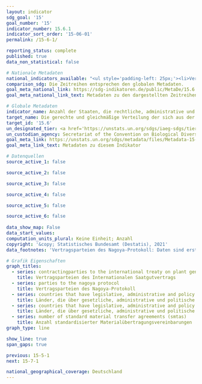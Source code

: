 ```yaml
---
layout: indicator    
sdg_goal: '15'    
goal_number: '15'    
indicator_number: 15.6.1    
indicator_sort_order: '15-06-01'    
permalink: /15-6-1/    

reporting_status: complete    
published: true    
data_non_statistical: false    

# Nationale Metadaten    
national_indicators_available: "<ul style='padding-left: 25px;'><li>Vertragsparteien des Internationalen Saatgutvertrags</li> <li> Vertragsparteien des Nagoya-Protokoll</li> <li> Länder, die über rechtliche, administrative und politische Rahmenbedingungen oder Maßnahmen verfügen, die über das Online-Berichtssystem zur Einhaltung des Internationalen Saatgutvertrag gemeldet wurden</li> <li> Länder, die über rechtliche, administrative und politische Rahmenbedingungen oder Maßnahmen verfügen, die dem Access and Benefit-Sharing Clearing-House gemeldet wurden</li> <li> Anzahl standardisierter Materialübertragungsvereinbarungen</li></ul>"    
comparison_sdg: Die Zeitreihen entsprechen den globalen Metadaten.    
goal_meta_national_link: https://sdg-indikatoren.de/public/MetaDe/15.6.1.pdf    
goal_meta_national_link_text: Metadaten zu den dargestellten Zeitreihen    

# Globale Metadaten    
indicator_name: Anzahl der Staaten, die rechtliche, administrative und politische Rahmenbedingungen geschaffen haben, um Vorteile gerecht und gleichmäßig zu verteilen    
target_name: Die gerechte und gleichmäßige Verteilung der sich aus der Nutzung der genetischen Ressourcen ergebenden Vorteile und den angemessenen Zugang zu diesen Ressourcen fördern, wie auf internationaler Ebene vereinbart    
target_id: '15.6'    
un_designated_tier: <a href='https://unstats.un.org/sdgs/iaeg-sdgs/tier-classification/' title='Klicken Sie hier um weitere Informationen zur UN-Tier-Klassifikation zu erhalten.'  target='_blank'>Tier I</a>    
un_custodian_agency: Secretariat of the Convention on Biological Diversity (CBD)    
goal_meta_link: https://unstats.un.org/sdgs/metadata/files/Metadata-15-06-01.pdf    
goal_meta_link_text: Metadaten zu diesem Indikator        

# Datenquellen
source_active_1: false

source_active_2: false

source_active_3: false

source_active_4: false

source_active_5: false

source_active_6: false
    
data_show_map: False    
data_start_values:     
computation_units_plural: Keine Einheit; Anzahl    
copyright: '&copy; Statistisches Bundesamt (Destatis), 2021'    
data_footnotes: 'Vertragsparteien des Nagoya-Protokoll: Daten sind erst ab 2016 verfügbar.<br>• Länder, die über rechtliche, administrative und politische Rahmenbedingungen oder Maßnahmen verfügen, die über das Online-Berichtssystem zur Einhaltung des Internationalen Saatgutvertrag gemeldet wurde: Die Zeitreihe bezieht sich auf das Online-Berichtssystem. Die Rahmenbedingungen und Maßnahmen bestanden schon vorher. Daten sind erst ab 2016 verfügbar. <br>• Anzahl standardisierter Materialübertragungsvereinbarungen: Kummulitative Werte. Daten sind erst ab 2012 verfügbar.'    

# Grafik Eigenschaften    
graph_titles:
  - series: contractingparties to the international treaty on plant genetic resources for food and agriculture
    title: Vertragsparteien des Internationalen Saatgutvertrags
  - series: parties to the nagoya protocol
    title: Vertragsparteien des Nagoya-Protokoll
  - series: countries that have legislative, administrative and policy framework or measures reported through the online reporting system on compliance  of the international treaty on plant genetic resources for food and agriculture
    title: Länder, die über gesetzliche, administrative und politische Rahmenbedingungen oder Maßnahmen verfügen, die über das Online-Berichtssystem zur Einhaltung des Internationalen Saatgutvertrag gemeldet wurden
  - series: countries that have legislative, administrative and policy framework or measures reported to the access and benefit-sharing clearing-house
    title: Länder, die über gesetzliche, administrative und politische Rahmenbedingungen oder Maßnahmen verfügen, die dem Access and Benefit-Sharing Clearing-House gemeldet wurden
  - series: number of standard material transfer agreements (smtas)
    title: Anzahl standardisierter Materialübertragungsvereinbarungen    
graph_type: line    

show_line: true
span_gaps: true    

previous: 15-5-1    
next: 15-7-1    

national_geographical_coverage: Deutschland    
---
```


<span></span>